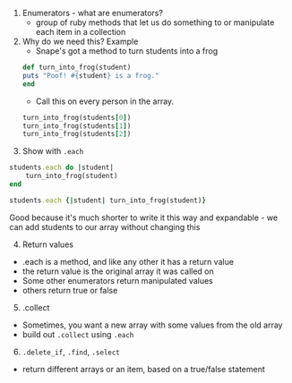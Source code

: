 1. Enumerators - what are enumerators?
	+ group of ruby methods that let us do something to or manipulate each item in a collection
2. Why do we need this? Example
	+ Snape's got a method to turn students into a frog
	```ruby
	def turn_into_frog(student)
  	puts "Poof! #{student} is a frog."
	end
	```
	+ Call this on every person in the array.
	```ruby
	turn_into_frog(students[0]) 
	turn_into_frog(students[1])
	turn_into_frog(students[2])
	```
3. Show with `.each`

```ruby
students.each do |student|
	turn_into_frog(student)
end

students.each {|student| turn_into_frog(student)}
```
Good because it's much shorter to write it this way and expandable - we can add students to our array without changing this


4. Return values
 + .each is a method, and like any other it has a return value
 + the return value is the original array it was called on
 + Some other enumerators return manipulated values
 + others return true or false

5. .collect
 + Sometimes, you want a new array with some values from the old array
 + build out `.collect` using `.each`

6. `.delete_if`, `.find`, `.select`

 + return different arrays or an item, based on a true/false statement



